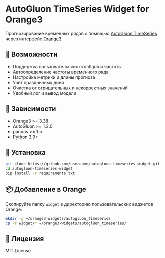 # AutoGluon TimeSeries Widget for Orange3

Прогнозирование временных рядов с помощью [AutoGluon TimeSeries](https://auto.gluon.ai/stable/) через интерфейс [Orange3](https://orange.biolab.si/).

## 🧠 Возможности

- Поддержка пользовательских столбцов и частоты
- Автоопределение частоты временного ряда
- Настройка метрики и длины прогноза
- Учет праздничных дней
- Очистка от отрицательных и некорректных значений
- Удобный лог и вывод модели

## 🧪 Зависимости

- Orange3 >= 3.38
- AutoGluon >= 1.2.0
- pandas >= 1.5
- Python 3.9+

## 🚀 Установка

```bash
git clone https://github.com/username/autogluon-timeseries-widget.git
cd autogluon-timeseries-widget
pip install -r requirements.txt
```

## 📦 Добавление в Orange

Скопируйте папку `widget` в директорию пользовательских виджетов Orange:
```bash
mkdir -p ~/orange3-widgets/autogluon_timeseries
cp -r widget/* ~/orange3-widgets/autogluon_timeseries/
```

## 📝 Лицензия

MIT License
